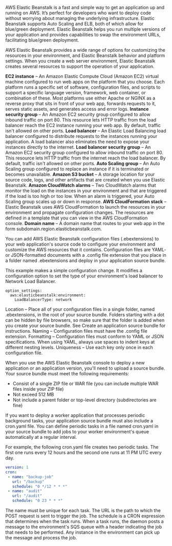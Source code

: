 AWS Elastic Beanstalk is a fast and simple way to get an application up and running on
AWS. It’s perfect for developers who want to deploy code without worrying about
managing the underlying infrastructure. Elastic Beanstalk supports Auto Scaling and
ELB, both of which allow for blue/green deployment. Elastic Beanstalk helps you run
multiple versions of your application and provides capabilities to swap the environment
URLs, facilitating blue/green deployment.

AWS Elastic Beanstalk provides a wide range of options for customizing the resources in your environment, and Elastic Beanstalk behavior and platform settings. 
When you create a web server environment, Elastic Beanstalk creates several resources to support the operation of your application.

**EC2 instance** – An Amazon Elastic Compute Cloud (Amazon EC2) virtual machine configured to run web apps on the platform that you choose.
Each platform runs a specific set of software, configuration files, and scripts to support a specific language version, 
framework, web container, or combination of these. Most platforms use either Apache or NGINX as a reverse proxy that sits in front of your web app, forwards requests to it, serves static assets, and generates access and error logs.
**Instance security group** – An Amazon EC2 security group configured to allow inbound traffic on port 80. This resource lets HTTP traffic from the load balancer 
reach the EC2 instance running your web app. By default, traffic isn't allowed on other ports.
**Load balancer** – An Elastic Load Balancing load balancer configured to distribute requests to the instances 
running your application. A load balancer also eliminates the need to expose your instances directly to the internet.
**Load balancer security group** – An Amazon EC2 security group configured to allow inbound traffic on port 80. 
This resource lets HTTP traffic from the internet reach the load balancer. By default, traffic isn't allowed on other ports.
**Auto Scaling group** – An Auto Scaling group configured to replace an instance if it is terminated or 
becomes unavailable.
**Amazon S3 bucket** – A storage location for your source code, logs, and other artifacts that are 
created when you use Elastic Beanstalk.
**Amazon CloudWatch alarms** – Two CloudWatch alarms that monitor the load on the instances in your environment 
and that are triggered if the load is too high or too low. When an alarm is triggered, your Auto Scaling group scales 
up or down in response.
**AWS CloudFormation stack** – Elastic Beanstalk uses AWS CloudFormation to launch the resources in your environment 
and propagate configuration changes. The resources are defined in a template that you can view in the AWS CloudFormation console.
**Domain name** – A domain name that routes to your web app in the form subdomain.region.elasticbeanstalk.com.


You can add AWS Elastic Beanstalk configuration files (.ebextensions) to your web 
application's source code to configure your environment and customize the 
AWS resources that it contains. Configuration files are YAML- or JSON-formatted 
documents with a .config file extension that you place in a folder named .ebextensions and 
deploy in your application source bundle.

This example makes a simple configuration change. It modifies a configuration option to set the type of your environment's 
load balancer to Network Load Balancer.

```
option_settings:
  aws:elasticbeanstalk:environment:
    LoadBalancerType: network
```

Location – Place all of your configuration files in a single folder, named .ebextensions, in the root of your source bundle. 
Folders starting with a dot can be hidden by file browsers, so make sure that the folder is added when you create 
your source bundle. See Create an application source bundle for instructions.
Naming – Configuration files must have the .config file extension.
Formatting – Configuration files must conform to YAML or JSON specifications. When using YAML, always use spaces to indent keys at different nesting levels.
Uniqueness – Use each key only once in each configuration file.


When you use the AWS Elastic Beanstalk console to deploy a new application or an application version, you'll need to upload a source bundle. Your source bundle must meet the following requirements:
* Consist of a single ZIP file or WAR file (you can include multiple WAR files inside your ZIP file)
* Not exceed 512 MB
* Not include a parent folder or top-level directory (subdirectories are fine)


If you want to deploy a worker application that processes periodic background tasks, your 
application source bundle must also include a cron.yaml file.
You can define periodic tasks in a file named cron.yaml in your source bundle to add 
jobs to your worker environment's queue automatically at a regular interval.

For example, the following cron.yaml file creates two periodic tasks. The first one runs every 
12 hours and the second one runs at 11 PM UTC every day.

```YAML
version: 1
cron:
 - name: "backup-job"
   url: "/backup"
   schedule: "0 */12 * * *"
 - name: "audit"
   url: "/audit"
   schedule: "0 23 * * *"
```

The name must be unique for each task. The URL is the path to which the POST request is sent to trigger the job. The
schedule is a CRON expression that determines when the task runs.
When a task runs, the daemon posts a message to the environment's SQS queue with a header indicating the job that 
needs to be performed. Any instance in the environment can pick up the message and process the job.





